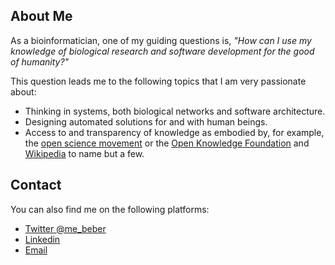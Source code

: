 ## About Me

As a bioinformatician, one of my guiding questions is, _"How can I use my
knowledge of biological research and software development for the good of
humanity?"_

This question leads me to the following topics that I am very passionate about:

* Thinking in systems, both biological networks and software architecture.
* Designing automated solutions for and with human beings.
* Access to and transparency of knowledge as embodied by, for example, the [open
  science movement](https://www.cos.io/) or the [Open Knowledge
  Foundation](https://okfn.org/) and [Wikipedia](https://www.wikipedia.org/) to
  name but a few.

## Contact

You can also find me on the following platforms:

* [Twitter @me_beber](https://twitter.com/me_beber)
* [Linkedin](https://www.linkedin.com/in/moritz-beber-b597a55a/)
* [Email](mailto:midnighter@posteo.net)

